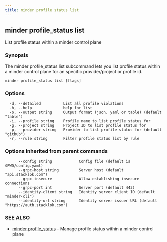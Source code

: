 ```yaml
---
title: minder profile status list
---
```

## minder profile_status list

List profile status within a minder control plane

### Synopsis

The minder profile_status list subcommand lets you list profile status within a
minder control plane for an specific provider/project or profile id.

```
minder profile_status list [flags]
```

### Options

```
  -d, --detailed          List all profile violations
  -h, --help              help for list
  -o, --output string     Output format (json, yaml or table) (default "table")
  -i, --profile string    Profile name to list profile status for
  -g, --project string    Project ID to list profile status for
  -p, --provider string   Provider to list profile status for (default "github")
  -r, --rule string       Filter profile status list by rule
```

### Options inherited from parent commands

```
      --config string            Config file (default is $PWD/config.yaml)
      --grpc-host string         Server host (default "api.stacklok.com")
      --grpc-insecure            Allow establishing insecure connections
      --grpc-port int            Server port (default 443)
      --identity-client string   Identity server client ID (default "minder-cli")
      --identity-url string      Identity server issuer URL (default "https://auth.stacklok.com")
```

### SEE ALSO

* [minder profile_status](minder_profile_status.md)	 - Manage profile status within a minder control plane

